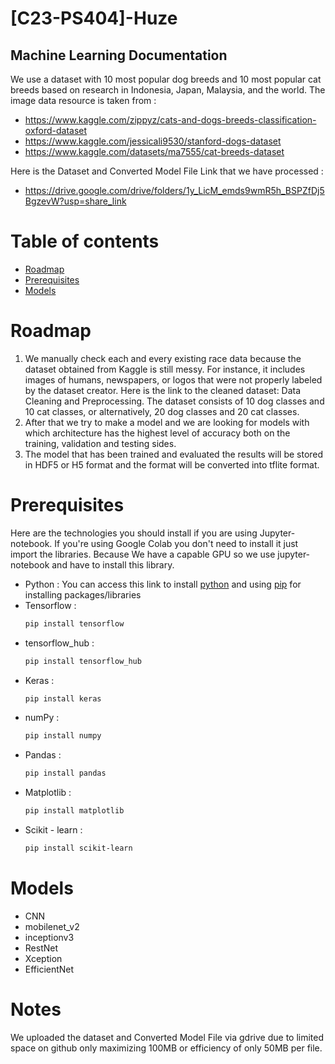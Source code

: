 # [C23-PS404]-Huze
## Machine Learning Documentation

We use a dataset with 10 most popular dog breeds and 10 most popular cat breeds based on research in Indonesia, Japan, Malaysia, and the world. The image data resource is taken from :
* https://www.kaggle.com/zippyz/cats-and-dogs-breeds-classification-oxford-dataset
* https://www.kaggle.com/jessicali9530/stanford-dogs-dataset
* https://www.kaggle.com/datasets/ma7555/cat-breeds-dataset

Here is the Dataset and Converted Model File Link that we have processed : 
* https://drive.google.com/drive/folders/1y_LicM_emds9wmR5h_BSPZfDj5BgzevW?usp=share_link 

# Table of contents
* [Roadmap](#roadmap)
* [Prerequisites](#prerequisites)
* [Models](#models)


# Roadmap
1. We manually check each and every existing race data because the dataset obtained from Kaggle is still messy. For instance, it includes images of humans, newspapers, or logos that were not properly labeled by the dataset creator. Here is the link to the cleaned dataset: Data Cleaning and Preprocessing. The dataset consists of 10 dog classes and 10 cat classes, or alternatively, 20 dog classes and 20 cat classes.
2. After that we try to make a model and we are looking for models with which architecture has the highest level of accuracy both on the training, validation and testing sides. 
3. The model that has been trained and evaluated the results will be stored in HDF5 or H5 format and the format will be converted into tflite format. 

# Prerequisites
Here are the technologies you should install if you are using Jupyter-notebook. If you're using Google Colab you don't need to install it just import the libraries. Because We have a capable GPU so we use jupyter-notebook and have to install this library.

* Python : You can access this link to install [python](https://www.python.org/downloads/) and using [pip](https://pypi.org/project/pip/) for installing  packages/libraries
* Tensorflow : 
  ```bash
  pip install tensorflow
* tensorflow_hub :
  ```bash
  pip install tensorflow_hub
* Keras : 
  ```bash
  pip install keras
* numPy : 
  ```bash
  pip install numpy
* Pandas : 
  ```bash
  pip install pandas
* Matplotlib :
  ```bash
  pip install matplotlib
* Scikit - learn : 
  ```bash 
  pip install scikit-learn 

# Models
* CNN
* mobilenet_v2
* inceptionv3
* RestNet
* Xception
* EfficientNet 

# Notes 
We uploaded the dataset and Converted Model File via gdrive due to limited space on github only maximizing 100MB or efficiency of only 50MB per file.